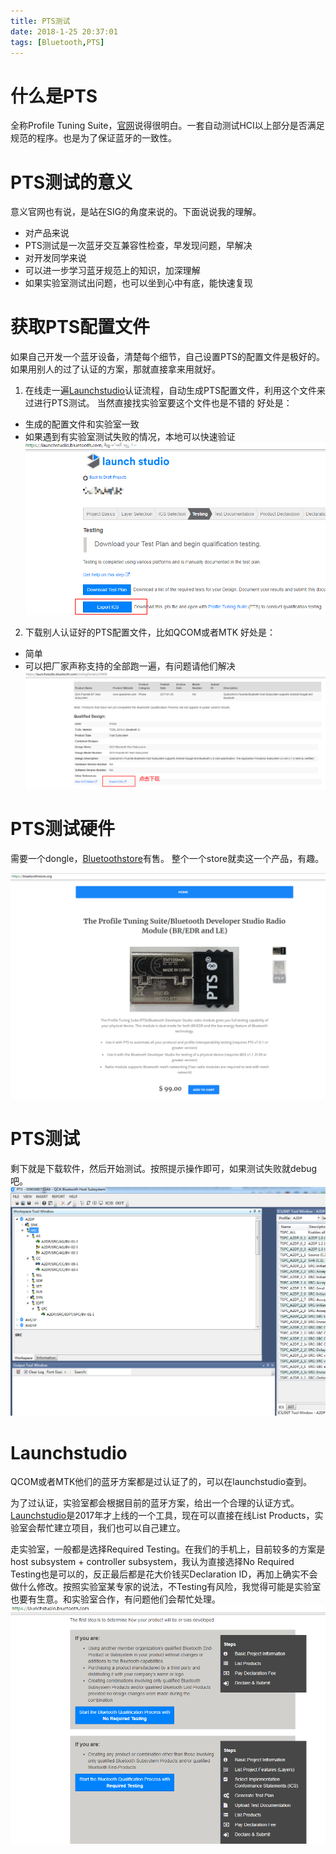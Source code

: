 ```yaml
---
title: PTS测试
date: 2018-1-25 20:37:01
tags: [Bluetooth,PTS]
---
```


# 什么是PTS
全称Profile Tuning Suite，[官网](https://www.bluetooth.com/develop-with-bluetooth/test-tools/profile-tuning-suite)说得很明白。一套自动测试HCI以上部分是否满足规范的程序。也是为了保证蓝牙的一致性。


# PTS测试的意义
意义官网也有说，是站在SIG的角度来说的。下面说说我的理解。
- 对产品来说
 - PTS测试是一次蓝牙交互兼容性检查，早发现问题，早解决
- 对开发同学来说
 - 可以进一步学习蓝牙规范上的知识，加深理解
 - 如果实验室测试出问题，也可以坐到心中有底，能快速复现


# 获取PTS配置文件
如果自己开发一个蓝牙设备，清楚每个细节，自己设置PTS的配置文件是极好的。
如果用别人的过了认证的方案，那就直接拿来用就好。
1. 在线走一遍[Launchstudio](#%20Launchstudio)认证流程，自动生成PTS配置文件，利用这个文件来过进行PTS测试。
当然直接找实验室要这个文件也是不错的
好处是：
- 生成的配置文件和实验室一致
- 如果遇到有实验室测试失败的情况，本地可以快速验证
![](/imgs/What-is-PTS/1516798258529.png)

2. 下载别人认证好的PTS配置文件，比如QCOM或者MTK
好处是：
- 简单
- 可以把厂家声称支持的全部跑一遍，有问题请他们解决
![](/imgs/What-is-PTS/1516798132762.png)

# PTS测试硬件
需要一个dongle，[Bluetoothstore](https://bluetoothstore.org/)有售。
整个一个store就卖这一个产品，有趣。

![](/imgs/What-is-PTS/1516872041427.png)

# PTS测试
剩下就是下载软件，然后开始测试。按照提示操作即可，如果测试失败就debug吧。
![Alt text](/imgs/What-is-PTS/1516879438197.png)



# Launchstudio
QCOM或者MTK他们的蓝牙方案都是过认证了的，可以在launchstudio查到。

为了过认证，实验室都会根据目前的蓝牙方案，给出一个合理的认证方式。
[Launchstudio](https://launchstudio.bluetooth.com/)是2017年才上线的一个工具，现在可以直接在线List Products，实验室会帮忙建立项目，我们也可以自己建立。

走实验室，一般都是选择Required Testing。在我们的手机上，目前较多的方案是host subsystem + controller subsystem，我认为直接选择No Required Testing也是可以的，反正最后都是花大价钱买Declaration ID，再加上确实不会做什么修改。按照实验室某专家的说法，不Testing有风险，我觉得可能是实验室也要有生意。和实验室合作，有问题他们会帮忙处理。
![](/imgs/What-is-PTS//1516778495642.png)





